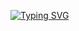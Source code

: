 

[![Typing SVG](https://readme-typing-svg.demolab.com?font=Fira+Code&weight=500&size=21&duration=3000&pause=1500&color=F75B5B&width=435&lines=It's+Aryan+Solpankhi;Cybersecurity+Enthusiast;Bug+Bounty+Hunter)](https://git.io/typing-svg)
